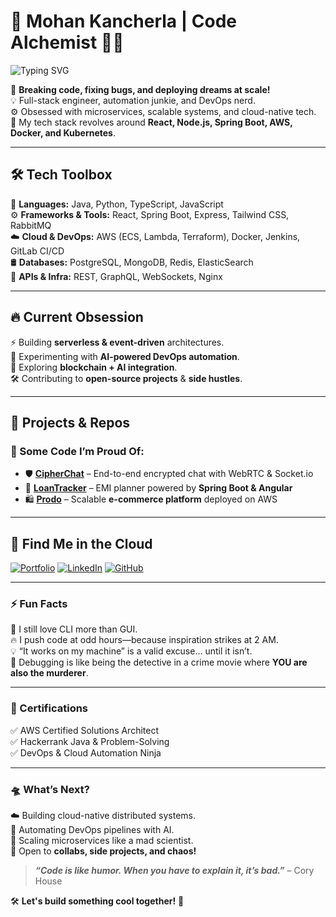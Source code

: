 # 🚀 Mohan Kancherla | Code Alchemist 👨‍💻  

![Typing SVG](https://readme-typing-svg.herokuapp.com?color=%23F7F7F7&size=24&lines=Full-Stack+Dev+%7C+Cloud+Native+%7C+DevOps+%7C+Open+Source)

🔬 **Breaking code, fixing bugs, and deploying dreams at scale!**  
💡 Full-stack engineer, automation junkie, and DevOps nerd.  
⚙️ Obsessed with microservices, scalable systems, and cloud-native tech.  
🎯 My tech stack revolves around **React, Node.js, Spring Boot, AWS, Docker, and Kubernetes**.  

---

## 🛠️ **Tech Toolbox**
🚀 **Languages:** Java, Python, TypeScript, JavaScript  
⚙️ **Frameworks & Tools:** React, Spring Boot, Express, Tailwind CSS, RabbitMQ  
☁️ **Cloud & DevOps:** AWS (ECS, Lambda, Terraform), Docker, Jenkins, GitLab CI/CD  
🛢️ **Databases:** PostgreSQL, MongoDB, Redis, ElasticSearch  
🎯 **APIs & Infra:** REST, GraphQL, WebSockets, Nginx  

---

## 🔥 **Current Obsession**
⚡ Building **serverless & event-driven** architectures.  
🤖 Experimenting with **AI-powered DevOps automation**.  
🔗 Exploring **blockchain + AI integration**.  
🛠️ Contributing to **open-source projects** & **side hustles**.

---

## 🚀 **Projects & Repos**
### 🌟 Some Code I’m Proud Of:
- 🛡️ **[CipherChat](https://github.com/Ganeshmohank/IChat)** – End-to-end encrypted chat with WebRTC & Socket.io  
- 🚀 **[LoanTracker](https://github.com/Ganeshmohank/LoanRepayment-APP)** – EMI planner powered by **Spring Boot & Angular**  
- 🛍️ **[Prodo](https://github.com/Ganeshmohank/ecommerce)** – Scalable **e-commerce platform** deployed on AWS  

---

## 🔗 **Find Me in the Cloud**
[![Portfolio](https://img.shields.io/badge/🌐%20Portfolio-000?style=for-the-badge)](https://ganeshmohank.github.io/portifolio/)  [![LinkedIn](https://img.shields.io/badge/LinkedIn-0077B5?logo=linkedin&logoColor=white&style=for-the-badge)](https://www.linkedin.com/in/mohan-kancherla/)  [![GitHub](https://img.shields.io/badge/GitHub-000?logo=github&logoColor=white&style=for-the-badge)](https://github.com/Ganeshmohank)  

---

### **⚡ Fun Facts**
💾 I still love CLI more than GUI.  
🔥 I push code at odd hours—because inspiration strikes at 2 AM.  
💡 “It works on my machine” is a valid excuse… until it isn’t.  
🤯 Debugging is like being the detective in a crime movie where **YOU are also the murderer**.  

---

### **📜 Certifications**
✅ AWS Certified Solutions Architect  
✅ Hackerrank Java & Problem-Solving  
✅ DevOps & Cloud Automation Ninja  

---

### **🛸 What’s Next?**
☁️ Building cloud-native distributed systems.  
🤖 Automating DevOps pipelines with AI.  
🎯 Scaling microservices like a mad scientist.  
🚀 Open to **collabs, side projects, and chaos!**  

> **_“Code is like humor. When you have to explain it, it’s bad.”_** – Cory House  

🛠️ **Let's build something cool together!** 🚀  

